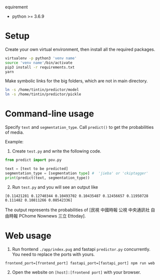 equirement

* python >= 3.6.9

# Setup

Create your own virtual environment, then install all the required packages.

```sh
virtualenv -p python3 'venv name'
source 'venv name'/bin/activate
pip3 install -r requirements.txt
yarn
```

Make symbolic links for the big folders, which are not in main directory.

```sh
ln -s /home/tintin/predictor/model
ln -s /home/tintin/predictor/pickle
```

# Command-line usage

Specify `text` and `segmentation_type`.  Call `predict()` to get the probabilities of media.

Example:

1. Create `test.py` and write the following code.

```python
from predict import pov.py

text = [text to be predicted]
segmentation_type = [segmentation type] #  'jieba' or 'ckiptagger'
print(predict(text, segmentation_type))
```

2. Run `test.py` and you will see an output like

```
[0.11421281 0.12740344 0.10493702 0.10435487 0.12456657 0.11950728 0.111482 0.10811266 0.08542336]
```

The output represents the probabilities of [民視 中國時報 公視 中央通訊社 自由時報 PChome Nownews 三立 Ettoday].

# Web usage

1.  Run frontend `./app/index.pug` and fastapi `predictor.py` concurrently. You need to replace the ports with yours.
```
frontend_port=[frontend_port] fastapi_port=[fastapi_port] npm run web
```

2. Open the website on `[host]:[frontend port]` with your browser.
